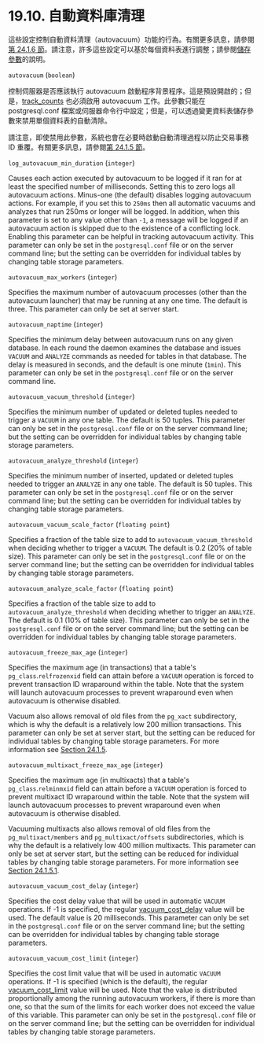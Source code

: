 # 19.10. 自動資料庫清理

這些設定控制自動資料清理（autovacuum）功能的行為。有關更多訊息，請參閱[第 24.1.6 節](../maintenance/routine-vacuuming.md#24-1-6-the-autovacuum-daemon)。請注意，許多這些設定可以基於每個資料表進行調整；請參閱[儲存參數](../../reference/sql-commands/create-table.md#storage-parameters)的說明。

`autovacuum` \(`boolean`\)

控制伺服器是否應該執行 autovacuum 啟動程序背景程序。這是預設開啟的；但是，[track\_counts](run-time-statistics.md#19-9-2-statistics-monitoring) 也必須啟用 autovacuum 工作。此參數只能在 postgresql.conf 檔案或伺服器命令行中設定；但是，可以透過變更資料表儲存參數來禁用單個資料表的自動清除。

請注意，即使禁用此參數，系統也會在必要時啟動自動清理過程以防止交易事務 ID 重覆。有關更多訊息，請參閱[第 24.1.5 節](../maintenance/routine-vacuuming.md#24-1-5-preventing-transaction-id-wraparound-failures)。

`log_autovacuum_min_duration` \(`integer`\)

Causes each action executed by autovacuum to be logged if it ran for at least the specified number of milliseconds. Setting this to zero logs all autovacuum actions. Minus-one \(the default\) disables logging autovacuum actions. For example, if you set this to `250ms` then all automatic vacuums and analyzes that run 250ms or longer will be logged. In addition, when this parameter is set to any value other than `-1`, a message will be logged if an autovacuum action is skipped due to the existence of a conflicting lock. Enabling this parameter can be helpful in tracking autovacuum activity. This parameter can only be set in the `postgresql.conf` file or on the server command line; but the setting can be overridden for individual tables by changing table storage parameters.

`autovacuum_max_workers` \(`integer`\)

Specifies the maximum number of autovacuum processes \(other than the autovacuum launcher\) that may be running at any one time. The default is three. This parameter can only be set at server start.

`autovacuum_naptime` \(`integer`\)

Specifies the minimum delay between autovacuum runs on any given database. In each round the daemon examines the database and issues `VACUUM` and `ANALYZE` commands as needed for tables in that database. The delay is measured in seconds, and the default is one minute \(`1min`\). This parameter can only be set in the `postgresql.conf` file or on the server command line.

`autovacuum_vacuum_threshold` \(`integer`\)

Specifies the minimum number of updated or deleted tuples needed to trigger a `VACUUM` in any one table. The default is 50 tuples. This parameter can only be set in the `postgresql.conf` file or on the server command line; but the setting can be overridden for individual tables by changing table storage parameters.

`autovacuum_analyze_threshold` \(`integer`\)

Specifies the minimum number of inserted, updated or deleted tuples needed to trigger an `ANALYZE` in any one table. The default is 50 tuples. This parameter can only be set in the `postgresql.conf` file or on the server command line; but the setting can be overridden for individual tables by changing table storage parameters.

`autovacuum_vacuum_scale_factor` \(`floating point`\)

Specifies a fraction of the table size to add to `autovacuum_vacuum_threshold` when deciding whether to trigger a `VACUUM`. The default is 0.2 \(20% of table size\). This parameter can only be set in the `postgresql.conf` file or on the server command line; but the setting can be overridden for individual tables by changing table storage parameters.

`autovacuum_analyze_scale_factor` \(`floating point`\)

Specifies a fraction of the table size to add to `autovacuum_analyze_threshold` when deciding whether to trigger an `ANALYZE`. The default is 0.1 \(10% of table size\). This parameter can only be set in the `postgresql.conf` file or on the server command line; but the setting can be overridden for individual tables by changing table storage parameters.

`autovacuum_freeze_max_age` \(`integer`\)

Specifies the maximum age \(in transactions\) that a table's `pg_class`.`relfrozenxid` field can attain before a `VACUUM` operation is forced to prevent transaction ID wraparound within the table. Note that the system will launch autovacuum processes to prevent wraparound even when autovacuum is otherwise disabled.

Vacuum also allows removal of old files from the `pg_xact` subdirectory, which is why the default is a relatively low 200 million transactions. This parameter can only be set at server start, but the setting can be reduced for individual tables by changing table storage parameters. For more information see [Section 24.1.5](https://www.postgresql.org/docs/10/static/routine-vacuuming.html#VACUUM-FOR-WRAPAROUND).

`autovacuum_multixact_freeze_max_age` \(`integer`\)

Specifies the maximum age \(in multixacts\) that a table's `pg_class`.`relminmxid` field can attain before a `VACUUM` operation is forced to prevent multixact ID wraparound within the table. Note that the system will launch autovacuum processes to prevent wraparound even when autovacuum is otherwise disabled.

Vacuuming multixacts also allows removal of old files from the `pg_multixact/members` and `pg_multixact/offsets` subdirectories, which is why the default is a relatively low 400 million multixacts. This parameter can only be set at server start, but the setting can be reduced for individual tables by changing table storage parameters. For more information see [Section 24.1.5.1](https://www.postgresql.org/docs/10/static/routine-vacuuming.html#VACUUM-FOR-MULTIXACT-WRAPAROUND).

`autovacuum_vacuum_cost_delay` \(`integer`\)

Specifies the cost delay value that will be used in automatic `VACUUM` operations. If -1 is specified, the regular [vacuum\_cost\_delay](https://www.postgresql.org/docs/10/static/runtime-config-resource.html#GUC-VACUUM-COST-DELAY) value will be used. The default value is 20 milliseconds. This parameter can only be set in the `postgresql.conf` file or on the server command line; but the setting can be overridden for individual tables by changing table storage parameters.

`autovacuum_vacuum_cost_limit` \(`integer`\)

Specifies the cost limit value that will be used in automatic `VACUUM` operations. If -1 is specified \(which is the default\), the regular [vacuum\_cost\_limit](https://www.postgresql.org/docs/10/static/runtime-config-resource.html#GUC-VACUUM-COST-LIMIT) value will be used. Note that the value is distributed proportionally among the running autovacuum workers, if there is more than one, so that the sum of the limits for each worker does not exceed the value of this variable. This parameter can only be set in the `postgresql.conf` file or on the server command line; but the setting can be overridden for individual tables by changing table storage parameters.

